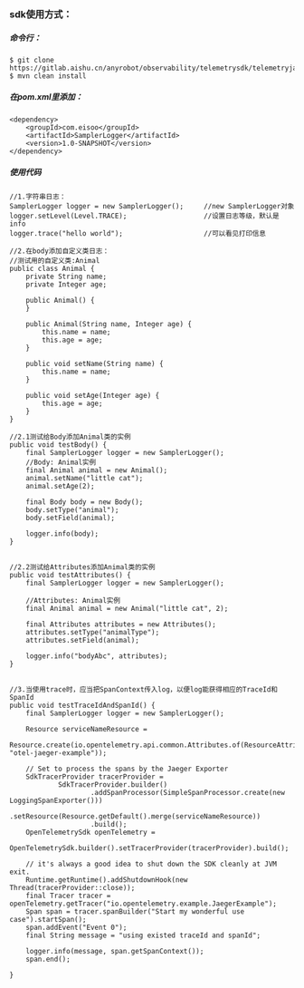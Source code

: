 ### sdk使用方式：
##### 命令行：
    $ git clone https://gitlab.aishu.cn/anyrobot/observability/telemetrysdk/telemetryjava.git  
    $ mvn clean install

##### 在pom.xml里添加：
    <dependency>
        <groupId>com.eisoo</groupId>
        <artifactId>SamplerLogger</artifactId>
        <version>1.0-SNAPSHOT</version>
    </dependency>

##### 使用代码
    //1.字符串日志：
    SamplerLogger logger = new SamplerLogger();     //new SamplerLogger对象
    logger.setLevel(Level.TRACE);                   //设置日志等级，默认是info
    logger.trace("hello world");                    //可以看见打印信息

    //2.在body添加自定义类日志：
    //测试用的自定义类:Animal
    public class Animal {
        private String name;
        private Integer age;

        public Animal() {
        }

        public Animal(String name, Integer age) {
            this.name = name;
            this.age = age;
        }

        public void setName(String name) {
            this.name = name;
        }

        public void setAge(Integer age) {
            this.age = age;
        }
    }

    //2.1测试给Body添加Animal类的实例
    public void testBody() {
        final SamplerLogger logger = new SamplerLogger();
        //Body: Animal实例
        final Animal animal = new Animal();
        animal.setName("little cat");
        animal.setAge(2);

        final Body body = new Body();
        body.setType("animal");
        body.setField(animal);

        logger.info(body);
    }


    //2.2测试给Attributes添加Animal类的实例
    public void testAttributes() {
        final SamplerLogger logger = new SamplerLogger();

        //Attributes: Animal实例
        final Animal animal = new Animal("little cat", 2);

        final Attributes attributes = new Attributes();
        attributes.setType("animalType");
        attributes.setField(animal);

        logger.info("bodyAbc", attributes);
    }

    
    //3.当使用trace时，应当把SpanContext传入log，以便log能获得相应的TraceId和SpanId
    public void testTraceIdAndSpanId() {
        final SamplerLogger logger = new SamplerLogger();

        Resource serviceNameResource =
                Resource.create(io.opentelemetry.api.common.Attributes.of(ResourceAttributes.SERVICE_NAME, "otel-jaeger-example"));

        // Set to process the spans by the Jaeger Exporter
        SdkTracerProvider tracerProvider =
                SdkTracerProvider.builder()
                        .addSpanProcessor(SimpleSpanProcessor.create(new LoggingSpanExporter()))
                        .setResource(Resource.getDefault().merge(serviceNameResource))
                        .build();
        OpenTelemetrySdk openTelemetry =
                OpenTelemetrySdk.builder().setTracerProvider(tracerProvider).build();

        // it's always a good idea to shut down the SDK cleanly at JVM exit.
        Runtime.getRuntime().addShutdownHook(new Thread(tracerProvider::close));
        final Tracer tracer = openTelemetry.getTracer("io.opentelemetry.example.JaegerExample");
        Span span = tracer.spanBuilder("Start my wonderful use case").startSpan();
        span.addEvent("Event 0");
        final String message = "using existed traceId and spanId";

        logger.info(message, span.getSpanContext());
        span.end();

    }
